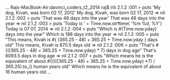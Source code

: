 ...
Rajs-MacBook-Air:davinci_coders_t2_2014 raj$ irb
2.1.2 :001 > puts 'My dog, Kivah, was born 02 17, 2012'
My dog, Kivah, was born 02 17, 2012
 => nil
2.1.2 :002 > puts 'That was 48 days into the year'
That was 48 days into the year
 => nil
2.1.2 :003 > puts 'Today is ' + Time.now.strftime( '%m %d, %Y')
Today is 07 07, 2014
 => nil
2.1.2 :004 > puts "Which is #{Time.now.yday} days into the year"
Which is 188 days into the year
 => nil
2.1.2 :005 > puts "This means, Kivah is #{ (365.25 - 48) + 365.25 + Time.now.yday } days old"
This means, Kivah is 870.5 days old
 => nil
2.1.2 :006 > puts "That's #{((365.25 - 48) + 365.25 + Time.now.yday) * 7} days in dog age"
That's 6093.5 days in dog age
 => nil
2.1.2 :007 > puts "Which means he is the equivalent of about #{((((365.25 - 48) + 365.25 + Time.now.yday) *7) / 365.25).to_i} human years old"
Which means he is the equivalent of about 16 human years old
...
